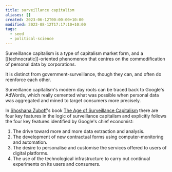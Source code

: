 ```yaml
---
title: surveillance capitalism
aliases: []
created: 2023-06-12T00:00:00+10:00
modified: 2023-08-12T17:17:10+10:00
tags:
  - seed
  - political-science
---
```


Surveillance capitalism is a type of capitalism market form, and a [[technocratic]]-oriented phenomenon that centres on the commodification of personal data by corporations.

It is distinct from government-surveillance, though they can, and often do reenforce each other.

Surveillance capitalism's modern day roots can be traced back to Google's AdWords, which really cemented what was possible when personal data was aggregated and mined to target consumers more precisely.

In [Shoshana Zuboff](Shoshana%20Zuboff)'s book [The Age of Surveillance Capitalism](../the-antilibrary/the-age-of-surveillance-capitalism.md) there are four key features in the logic of surveillance capitalism and explicitly follows the four key features identified by Google's chief economist:
1. The drive toward more and more data extraction and analysis.
2. The development of new contractual forms using computer-monitoring and automation.
3. The desire to personalise and customise the services offered to users of digital platforms.
4. The use of the technological infrastructure to carry out continual experiments on its users and consumers.